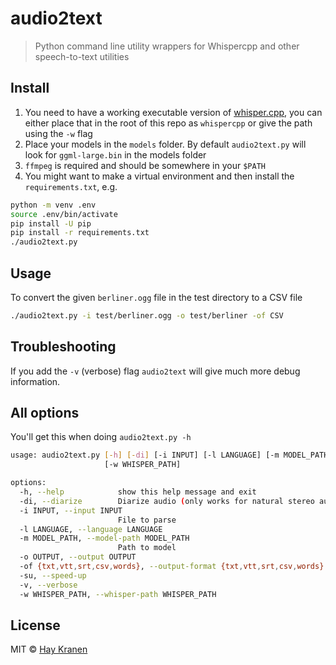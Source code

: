 # audio2text
> Python command line utility wrappers for Whispercpp and other speech-to-text utilities

## Install
1. You need to have a working executable version of [whisper.cpp](https://github.com/ggerganov/whisper.cpp),
   you can either place that in the root of this repo as `whispercpp` or give the
   path using the `-w` flag
2. Place your models in the `models` folder. By default `audio2text.py` will
   look for `ggml-large.bin` in the models folder
3. `ffmpeg` is required and should be somewhere in your `$PATH`
4. You might want to make a virtual environment and then install the `requirements.txt`, e.g.

```bash
python -m venv .env
source .env/bin/activate
pip install -U pip
pip install -r requirements.txt
./audio2text.py
```

## Usage
To convert the given `berliner.ogg` file in the test directory to a CSV file
```bash
./audio2text.py -i test/berliner.ogg -o test/berliner -of CSV
```

## Troubleshooting
If you add the `-v` (verbose) flag `audio2text` will give much more debug information.

## All options
You'll get this when doing `audio2text.py -h`

```bash
usage: audio2text.py [-h] [-di] [-i INPUT] [-l LANGUAGE] [-m MODEL_PATH] [-o OUTPUT] [-of {txt,vtt,srt,csv,words}] [-su] [-v]
                     [-w WHISPER_PATH]

options:
  -h, --help            show this help message and exit
  -di, --diarize        Diarize audio (only works for natural stereo audio)
  -i INPUT, --input INPUT
                        File to parse
  -l LANGUAGE, --language LANGUAGE
  -m MODEL_PATH, --model-path MODEL_PATH
                        Path to model
  -o OUTPUT, --output OUTPUT
  -of {txt,vtt,srt,csv,words}, --output-format {txt,vtt,srt,csv,words}
  -su, --speed-up
  -v, --verbose
  -w WHISPER_PATH, --whisper-path WHISPER_PATH
 ```

## License
MIT &copy; [Hay Kranen](http://www.haykranen.nl)